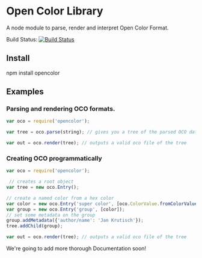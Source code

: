 # Open Color Library

A node module to parse, render and interpret Open Color Format.

Build Status: [![Build Status](https://travis-ci.org/opencolor-tools/opencolor-js.svg?branch=master)](https://travis-ci.org/opencolor-tools/opencolor-js)

## Install

npm install opencolor

## Examples

### Parsing and rendering OCO formats.

```JavaScript
var oco = require('opencolor');

var tree = oco.parse(string); // gives you a tree of the parsed OCO data

var out = oco.render(tree); // outputs a valid oco file of the tree
```

### Creating OCO programmatically

```JavaScript
var oco = require('opencolor');

 // creates a root object
var tree = new oco.Entry();

// create a named color from a hex color
var color = new oco.Entry('super color', [oco.ColorValue.fromColorValue('#ff0')], 'Color');
var group = new oco.Entry('group', [color]);
// set some metadata on the group
group.addMetadata({'author/name': 'Jan Krutisch'});
tree.addChild(group);

var out = oco.render(tree); // outputs a valid oco file of the tree
```

We're going to add more thorough Documentation soon!
